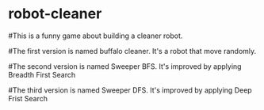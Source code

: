 # robot-cleaner

#This is a funny game about building a cleaner robot.

#The first version is named buffalo cleaner. It's a robot that move randomly.

#The second version is named Sweeper BFS. It's improved by applying Breadth First Search

#The third version is named Sweeper DFS. It's improved by applying Deep Frist Search
